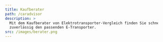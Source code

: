 ```yaml
---
title: Kaufberater
path: /caradvisor
description: >
  Mit dem Kaufberater von Elektrotransporter-Vergleich finden Sie schnell und
  zuverlässig den passenden E-Transporter. 
src: /images/berater.png
---
```


